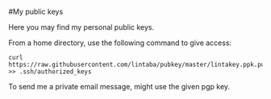 #My public keys

Here you may find my personal public keys.

From a home directory, use the following command to give access:

```
curl https://raw.githubusercontent.com/lintaba/pubkey/master/lintakey.ppk.pub >> .ssh/authorized_keys
```

To send me a private email message, might use the given pgp key.
